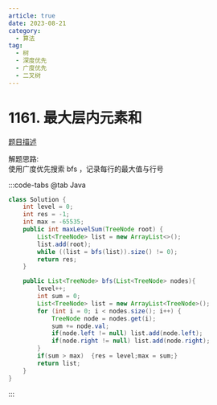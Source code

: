 ```yaml
---
article: true
date: 2023-08-21
category: 
  - 算法
tag: 
  - 树
  - 深度优先
  - 广度优先
  - 二叉树
---
```


# 1161. 最大层内元素和

<Badge text="中等" type="warning" vertical="middle" />

[题目描述](https://leetcode.cn/problems/maximum-level-sum-of-a-binary-tree/description/?envType=study-plan-v2&envId=leetcode-75)

解题思路:  
使用广度优先搜索 bfs ，记录每行的最大值与行号

:::code-tabs
@tab Java
```java
class Solution {
    int level = 0;
    int res = -1;
    int max = -65535;
    public int maxLevelSum(TreeNode root) {
        List<TreeNode> list = new ArrayList<>();
        list.add(root);
        while ((list = bfs(list)).size() != 0);
        return res;
    }

    public List<TreeNode> bfs(List<TreeNode> nodes){
        level++;
        int sum = 0;
        List<TreeNode> list = new ArrayList<TreeNode>();
        for (int i = 0; i < nodes.size(); i++) {
            TreeNode node = nodes.get(i);
            sum += node.val;
            if(node.left != null) list.add(node.left);
            if(node.right != null) list.add(node.right);
        }
        if(sum > max)  {res = level;max = sum;}
        return list;
    }
}
```
:::